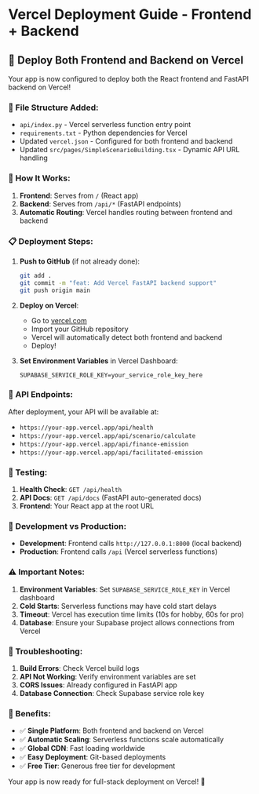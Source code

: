 # Vercel Deployment Guide - Frontend + Backend

## 🚀 Deploy Both Frontend and Backend on Vercel

Your app is now configured to deploy both the React frontend and FastAPI backend on Vercel!

### 📁 File Structure Added:
- `api/index.py` - Vercel serverless function entry point
- `requirements.txt` - Python dependencies for Vercel
- Updated `vercel.json` - Configured for both frontend and backend
- Updated `src/pages/SimpleScenarioBuilding.tsx` - Dynamic API URL handling

### 🔧 How It Works:

1. **Frontend**: Serves from `/` (React app)
2. **Backend**: Serves from `/api/*` (FastAPI endpoints)
3. **Automatic Routing**: Vercel handles routing between frontend and backend

### 📋 Deployment Steps:

1. **Push to GitHub** (if not already done):
   ```bash
   git add .
   git commit -m "feat: Add Vercel FastAPI backend support"
   git push origin main
   ```

2. **Deploy on Vercel**:
   - Go to [vercel.com](https://vercel.com)
   - Import your GitHub repository
   - Vercel will automatically detect both frontend and backend
   - Deploy!

3. **Set Environment Variables** in Vercel Dashboard:
   ```
   SUPABASE_SERVICE_ROLE_KEY=your_service_role_key_here
   ```

### 🔗 API Endpoints:

After deployment, your API will be available at:
- `https://your-app.vercel.app/api/health`
- `https://your-app.vercel.app/api/scenario/calculate`
- `https://your-app.vercel.app/api/finance-emission`
- `https://your-app.vercel.app/api/facilitated-emission`

### 🧪 Testing:

1. **Health Check**: `GET /api/health`
2. **API Docs**: `GET /api/docs` (FastAPI auto-generated docs)
3. **Frontend**: Your React app at the root URL

### 🔄 Development vs Production:

- **Development**: Frontend calls `http://127.0.0.1:8000` (local backend)
- **Production**: Frontend calls `/api` (Vercel serverless functions)

### ⚠️ Important Notes:

1. **Environment Variables**: Set `SUPABASE_SERVICE_ROLE_KEY` in Vercel dashboard
2. **Cold Starts**: Serverless functions may have cold start delays
3. **Timeout**: Vercel has execution time limits (10s for hobby, 60s for pro)
4. **Database**: Ensure your Supabase project allows connections from Vercel

### 🐛 Troubleshooting:

1. **Build Errors**: Check Vercel build logs
2. **API Not Working**: Verify environment variables are set
3. **CORS Issues**: Already configured in FastAPI app
4. **Database Connection**: Check Supabase service role key

### 🎉 Benefits:

- ✅ **Single Platform**: Both frontend and backend on Vercel
- ✅ **Automatic Scaling**: Serverless functions scale automatically
- ✅ **Global CDN**: Fast loading worldwide
- ✅ **Easy Deployment**: Git-based deployments
- ✅ **Free Tier**: Generous free tier for development

Your app is now ready for full-stack deployment on Vercel! 🚀
